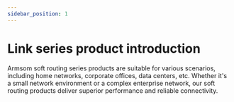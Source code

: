 ```yaml
---
sidebar_position: 1
---
```


# Link series product introduction

Armsom soft routing series products are suitable for various scenarios, including home networks, corporate offices, data centers, etc. Whether it's a small network environment or a complex enterprise network, our soft routing products deliver superior performance and reliable connectivity.
